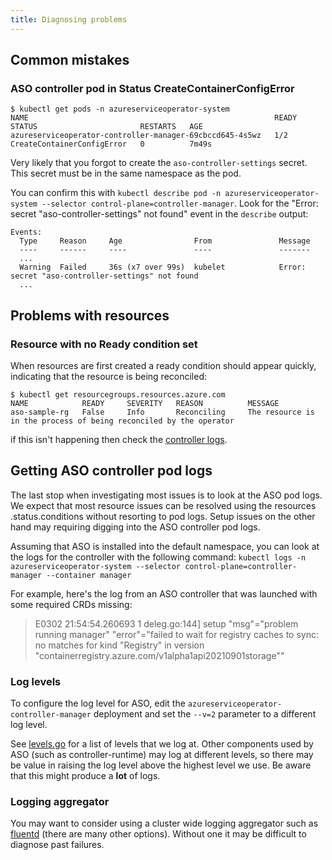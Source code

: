 ```yaml
---
title: Diagnosing problems
---
```

## Common mistakes

### ASO controller pod in Status CreateContainerConfigError
```
$ kubectl get pods -n azureserviceoperator-system
NAME                                                       READY   STATUS                       RESTARTS   AGE
azureserviceoperator-controller-manager-69cbccd645-4s5wz   1/2     CreateContainerConfigError   0          7m49s
```

Very likely that you forgot to create the `aso-controller-settings` secret. This secret must be in
the same namespace as the pod. 

You can confirm this with `kubectl describe pod -n azureserviceoperator-system --selector control-plane=controller-manager`.
Look for the "Error: secret "aso-controller-settings" not found" event in the `describe` output:

```
Events:
  Type     Reason     Age                From               Message
  ----     ------     ----               ----               -------
  ...
  Warning  Failed     36s (x7 over 99s)  kubelet            Error: secret "aso-controller-settings" not found
  ...
```

## Problems with resources

### Resource with no Ready condition set
When resources are first created a ready condition should appear quickly, indicating that the resource is being reconciled:
```
$ kubectl get resourcegroups.resources.azure.com 
NAME            READY     SEVERITY   REASON          MESSAGE
aso-sample-rg   False     Info       Reconciling     The resource is in the process of being reconciled by the operator   
```
if this isn't happening then check the [controller logs](#getting-aso-controller-pod-logs).


## Getting ASO controller pod logs
The last stop when investigating most issues is to look at the ASO pod logs. We expect that
most resource issues can be resolved using the resources .status.conditions without resorting to 
pod logs. Setup issues on the other hand may requiring digging into the ASO controller pod logs.

Assuming that ASO is installed into the default namespace, you can look at the logs for the controller
with the following command: 
`kubectl logs -n azureserviceoperator-system --selector control-plane=controller-manager --container manager`

For example, here's the log from an ASO controller that was launched with some required CRDs missing:
> E0302 21:54:54.260693       1 deleg.go:144] setup "msg"="problem running manager" "error"="failed to wait for registry caches to sync: no matches for kind \"Registry\" in version \"containerregistry.azure.com/v1alpha1api20210901storage\""

### Log levels
To configure the log level for ASO, edit the `azureserviceoperator-controller-manager` deployment and 
set the `--v=2` parameter to a different log level.

See [levels.go](/v2/internal/logging/levels.go) for a list of levels that we log at. Other components used
by ASO (such as controller-runtime) may log at different levels, so there may be value in raising the log level
above the highest level we use. Be aware that this might produce a **lot** of logs.

### Logging aggregator
You may want to consider using a cluster wide logging aggregator such as [fluentd](https://www.fluentd.org/) (there are many other options).
Without one it may be difficult to diagnose past failures.
